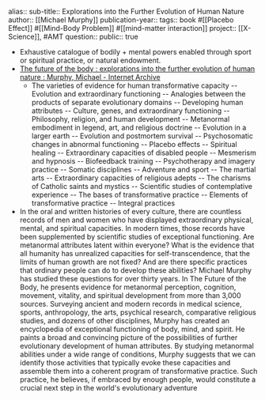 alias::
sub-title:: Explorations into the Further Evolution of Human Nature
author:: [[Michael Murphy]] 
publication-year::
tags:: book #[[Placebo Effect]] #[[Mind-Body Problem]] #[[mind-matter interaction]] 
project:: [[X-Science]], #AMT 
question::
public:: true

- Exhaustive catalogue of bodily + mental powers enabled through sport or spiritual practice, or natural endowment.
- [The future of the body : explorations into the further evolution of human nature : Murphy, Michael - Internet Archive](https://archive.org/details/futureofbodyexpl00murp/page/n1/mode/2up)
	- The varieties of evidence for human transformative capacity -- Evolution and extraordinary functioning -- Analogies between the products of separate evolutionary domains -- Developing human attributes -- Culture, genes, and extraordinary functioning -- Philosophy, religion, and human development -- Metanormal embodiment in legend, art, and religious doctrine -- Evolution in a larger earth -- Evolution and postmortem survival -- Psychosomatic changes in abnormal functioning -- Placebo effects -- Spiritual healing -- Extraordinary capacities of disabled people -- Mesmerism and hypnosis -- Biofeedback training -- Psychotherapy and imagery practice -- Somatic disciplines -- Adventure and sport -- The martial arts -- Extraordinary capacities of religious adepts -- The charisms of Catholic saints and mystics -- Scientific studies of contemplative experience -- The bases of transformative practice -- Elements of transformative practice -- Integral practices
- In the oral and written histories of every culture, there are countless records of men and women who have displayed extraordinary physical, mental, and spiritual capacities. In modern times, those records have been supplemented by scientific studies of exceptional functioning. Are metanormal attributes latent within everyone? What is the evidence that all humanity has unrealized capacities for self-transcendence, that the limits of human growth are not fixed? And are there specific practices that ordinary people can do to develop these abilities? Michael Murphy has studied these questions for over thirty years. In The Future of the Body, he presents evidence for metanormal perception, cognition, movement, vitality, and spiritual development from more than 3,000 sources. Surveying ancient and modern records in medical science, sports, anthropology, the arts, psychical research, comparative religious studies, and dozens of other disciplines, Murphy has created an encyclopedia of exceptional functioning of body, mind, and spirit. He paints a broad and convincing picture of the possibilities of further evolutionary development of human attributes. By studying metanormal abilities under a wide range of conditions, Murphy suggests that we can identify those activities that typically evoke these capacities and assemble them into a coherent program of transformative practice. Such practice, he believes, if embraced by enough people, would constitute a crucial next step in the world's evolutionary adventure